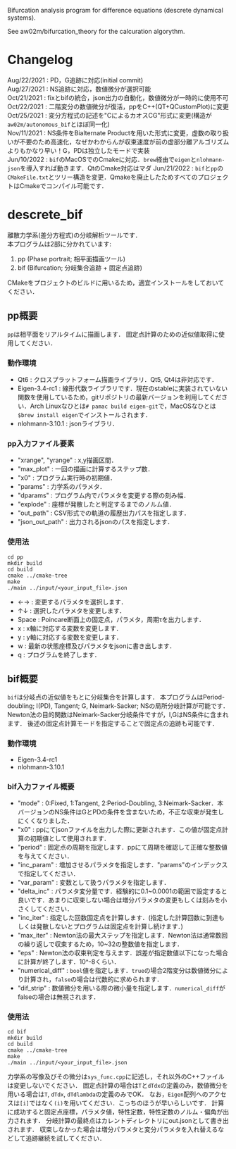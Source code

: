 Bifurcation analysis program for difference equations (descrete dynamical systems).

See aw02m/bifurcation_theory for the calcuration algorythm.

# Changelog
Aug/22/2021 : PD，G追跡に対応(initial commit)  
Aug/27/2021 : NS追跡に対応，数値微分が選択可能  
Oct/21/2021 : fixとbifの統合，json出力の自動化，数値微分が一時的に使用不可  
Oct/22/2021 : 二階変分の数値微分が復活，ppをC++(QT+QCustomPlot)に変更  
Oct/25/2021 : 変分方程式の記述を"CによるカオスCG"形式に変更(構造が`aw02m/autonomous_bif`とほぼ同一化)  
Nov/11/2021 : NS条件をBialternate Productを用いた形式に変更，虚数の取り扱いが不要のため高速化，なぜかわからんが収束速度が前の虚部分離アルゴリズムよりもかなり早い！G，PDは独立したモードで実装  
Jun/10/2022 : `bif`のMacOSでのCmakeに対応．`brew`経由で`eigen`と`nlohmann-json`を導入すれば動きます．QtのCmake対応はマダ
Jun/21/2022 : `bif`と`pp`の`CMakeFile.txt`とツリー構造を変更．Qmakeを廃止したためすべてのプロジェクトはCmakeでコンパイル可能です．

# descrete_bif
離散力学系(差分方程式)の分岐解析ツールです．  
本プログラムは2部に分かれています:

1. pp (Phase portrait; 相平面描画ツール)
2. bif (Bifurcation; 分岐集合追跡 + 固定点追跡)

CMakeをプロジェクトのビルドに用いるため，適宜インストールをしておいてください．

## pp概要
`pp`は相平面をリアルタイムに描画します．
固定点計算のための近似値取得に使用してください．  

### 動作環境
* Qt6 : クロスプラットフォーム描画ライブラリ．Qt5, Qt4は非対応です．
* Eigen-3.4-rc1 : 線形代数ライブラリです．現在のstableに実装されていない関数を使用しているため，gitリポジトリの最新バージョンを利用してください．Arch Linuxなひとは`# pamac build eigen-git`で，MacOSなひとは`$brew install eigen`でインストールされます．
* nlohmann-3.10.1 : jsonライブラリ．

### pp入力ファイル要素
* "xrange", "yrange" : x,y描画区間．
* "max_plot" : 一回の描画に計算するステップ数．
* "x0" : プログラム実行時の初期値．
* "params" : 力学系のパラメタ．
* "dparams" : プログラム内でパラメタを変更する際の刻み幅．
* "explode" : 座標が発散したと判定するまでのノルム値．
* "out_path" : CSV形式での軌道の履歴出力パスを指定します．
* "json_out_path" : 出力されるjsonのパスを指定します．

### 使用法
```
cd pp
mkdir build
cd build
cmake ../cmake-tree
make
./main ../input/<your_input_file>.json
```
* ←→ : 変更するパラメタを選択します．
* ↑↓ : 選択したパラメタを変更します．
* Space : Poincare断面上の固定点，パラメタ，周期τを出力します．
* x : x軸に対応する変数を変更します．
* y : y軸に対応する変数を変更します．
* w : 最新の状態座標及びパラメタをjsonに書き出します．
* q : プログラムを終了します．

## bif概要
`bif`は分岐点の近似値をもとに分岐集合を計算します．
本プログラムはPeriod-doubling; I(PD), Tangent; G, Neimark-Sacker; NSの局所分岐計算が可能です．
Newton法の目的関数はNeimark-Sacker分岐条件ですが，I,GはNS条件に含まれます．
後述の固定点計算モードを指定することで固定点の追跡も可能です．

### 動作環境
* Eigen-3.4-rc1
* nlohmann-3.10.1

### bif入力ファイル概要
* "mode" : 0:Fixed, 1:Tangent, 2:Period-Doubling, 3:Neimark-Sacker．本バージョンのNS条件はGとPDの条件を含まないため，不正な収束が発生しにくくなりました．
* "x0" : ppにてjsonファイルを出力した際に更新されます．この値が固定点計算の初期値として使用されます．
* "period" : 固定点の周期を指定します．ppにて周期を確認して正確な整数値を与えてください．
* "inc_param" : 増加させるパラメタを指定します．"params"のインデックスで指定してください．
* "var_param" : 変数として扱うパラメタを指定します．
* "delta_inc" : パラメタ変分量です．経験的に0.1~0.0001の範囲で設定すると良いです．あまりに収束しない場合は増分パラメタの変更もしくは刻みを小さくしてください．
* "inc_iter" : 指定した回数固定点を計算します．(指定した計算回数に到達もしくは発散しないとプログラムは固定点を計算し続けます．)
* "max_iter" : Newton法の最大ステップを指定します．Newton法は通常数回の繰り返しで収束するため，10~32の整数値を指定します．
* "eps" : Newton法の収束判定を与えます．誤差が指定数値以下になった場合に計算が終了します．10^-8くらい．
* "numerical_diff" : `bool`値を指定します．`true`の場合2階変分は数値微分により計算され，`false`の場合は代数的に求められます．
* "dif_strip" : 数値微分を用いる際の微小量を指定します．`numerical_diff`がfalseの場合は無視されます．

### 使用法
```
cd bif
mkdir build
cd build
cmake ../cmake-tree
make
./main ../input/<your_input_file>.json
```
力学系の写像及びその微分は`sys_func.cpp`に記述し，それ以外のC++ファイルは変更しないでください．
固定点計算の場合は`T`と`dTdx`の定義のみ，数値微分を用いる場合は`T`, `dTdx`, `dTdlambda`の定義のみでOK．
なお，`Eigen`配列へのアクセスは`[i]`ではなく`(i)`を用いてください．こっちのほうが早いらしいです．
計算に成功すると固定点座標，パラメタ値，特性定数，特性定数のノルム・偏角が出力されます．
分岐計算の最終点はカレントディレクトリにout.jsonとして書き出されます．
収束しなかった場合は増分パラメタと変分パラメタを入れ替えるなどして追跡継続を試してください．